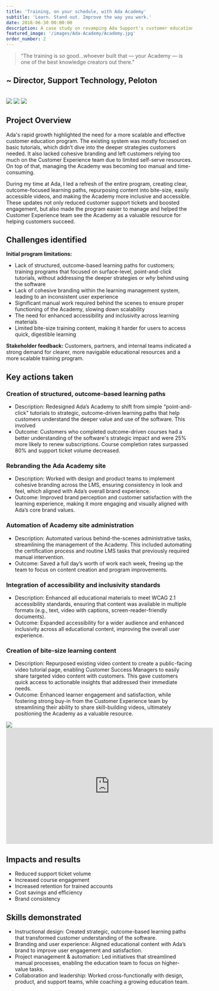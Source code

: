 ```yaml
---
title: 'Training, on your schedule, with Ada Academy'
subtitle: 'Learn. Stand out. Improve the way you work.'
date: 2018-06-30 00:00:00
description: A case study on revamping Ada Support's customer education program; Boosting engagement, driving adoption, and increasing retention through outcome-driven learning paths.
featured_image: '/images/Ada-Academy/Academy.jpg'
order_number: 2
---
```



> “The training is so good...whoever built that — your Academy — is one of the best knowledge creators out there."

## ~ Director, Support Technology, Peloton

<br>

<div class="gallery" data-columns="3">
    <img src="/images/Ada-Academy/courses.png">
    <img src="/images/Ada-Academy/learning-path.png">
    <img src="/images/Ada-Academy/credentials.png"> 
   
</div>

## Project Overview
Ada's rapid growth highlighted the need for a more scalable and effective customer education program. The existing system was mostly focused on basic tutorials, which didn’t dive into the deeper strategies customers needed. It also lacked cohesive branding and left customers relying too much on the Customer Experience team due to limited self-serve resources. On top of that, managing the Academy was becoming too manual and time-consuming.

During my time at Ada, I led a refresh of the entire program, creating clear, outcome-focused learning paths, repurposing content into bite-size, easily accessible videos, and making the Academy more inclusive and accessible. These updates not only reduced customer support tickets and boosted engagement, but also made the program easier to manage and helped the Customer Experience team see the Academy as a valuable resource for helping customers succeed.


## Challenges identified
**Initial program limitations:**
 - Lack of structured, outcome-based learning paths for customers; training programs that focused on surface-level,           point-and-click tutorials, without addressing the deeper strategies or *why* behind using the software
 - Lack of cohesive branding within the learning management system, leading to an inconsistent user experience 
 - Significant manual work required behind the scenes to ensure proper functioning of the Academy, slowing down scalability
 - The need for enhanced accessibility and inclusivity across learning materials
 - Limited bite-size training content, making it harder for users to access quick, digestible learning

**Stakeholder feedback:**
 Customers, partners, and internal teams indicated a strong demand for clearer, more navigable educational resources and a more scalable training program.

## Key actions taken

### Creation of structured, outcome-based learning paths
 - Description: Redesigned Ada’s Academy to shift from simple "point-and-click" tutorials to strategic, outcome-driven learning paths that help customers understand the deeper value and use of the software. This involved
 - Outcome: Customers who completed outcome-driven courses had a better understanding of the software's strategic impact and were 25% more likely to renew subscriptions. Course completion rates surpassed 80% and support ticket volume decreased.

### Rebranding the Ada Academy site
 - Description: Worked with design and product teams to implement cohesive branding across the LMS, ensuring consistency in look and feel, which aligned with Ada’s overall brand experience.
 - Outcome: Improved brand perception and customer satisfaction with the learning experience, making it more engaging and visually aligned with Ada’s core brand values.

### Automation of Academy site administration
 - Description: Automated various behind-the-scenes administrative tasks, streamlining the management of the Academy. This included automating the certification process and routine LMS tasks that previously required manual intervention.
 - Outcome: Saved a full day’s worth of work each week, freeing up the team to focus on content creation and program improvements.

### Integration of accessibility and inclusivity standards
 - Description: Enhanced all educational materials to meet WCAG 2.1 accessibility standards, ensuring that content was available in multiple formats (e.g., text, video with captions, screen-reader-friendly documents).
 - Outcome: Expanded accessibility for a wider audience and enhanced inclusivity across all educational content, improving the overall user experience.

### Creation of bite-size learning content 
 - Description: Repurposed existing video content to create a public-facing video tutorial page, enabling Customer Success Managers to easily share targeted video content with customers. This gave customers quick access to actionable insights that addressed their immediate needs.
 - Outcome: Enhanced learner engagement and satisfaction, while fostering strong buy-in from the Customer Experience team by streamlining their ability to share skill-building videos, ultimately positioning the Academy as a valuable resource. 

<img src="/images/Ada-Academy/growing-business.png" />

<iframe width="560" height="315" src="https://youtu.be/g15OQCzrNVY" frameborder="0" allow="accelerometer; autoplay; clipboard-write; encrypted-media; gyroscope; picture-in-picture" allowfullscreen></iframe>

## Impacts and results
 - Reduced support ticket volume
 - Increased course engagement
 - Increased retention for trained accounts
 - Cost savings and efficiency 
 - Brand consistency

## Skills demonstrated
 - Instructional design: Created strategic, outcome-based learning paths that transformed customer understanding of the software.
 - Branding and user experience: Aligned educational content with Ada’s brand to improve user engagement and satisfaction.
 - Project management & automation: Led initiatives that streamlined manual processes, enabling the education team to focus on higher-value tasks.
 - Collaboration and leadership: Worked cross-functionally with design, product, and support teams, while coaching a growing education team.
